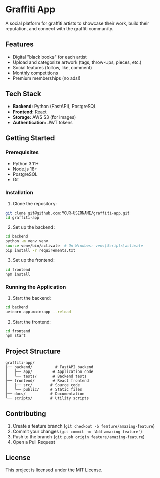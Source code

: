 # Graffiti App

A social platform for graffiti artists to showcase their work, build their reputation, and connect with the graffiti community.

## Features

- Digital "black books" for each artist
- Upload and categorize artwork (tags, throw-ups, pieces, etc.)
- Social features (follow, like, comment)
- Monthly competitions
- Premium memberships (no ads!)

## Tech Stack

- **Backend:** Python (FastAPI), PostgreSQL
- **Frontend:** React
- **Storage:** AWS S3 (for images)
- **Authentication:** JWT tokens

## Getting Started

### Prerequisites

- Python 3.11+
- Node.js 18+
- PostgreSQL
- Git

### Installation

1. Clone the repository:
```bash
git clone git@github.com:YOUR-USERNAME/graffiti-app.git
cd graffiti-app
```

2. Set up the backend:
```bash
cd backend
python -m venv venv
source venv/bin/activate  # On Windows: venv\Scripts\activate
pip install -r requirements.txt
```

3. Set up the frontend:
```bash
cd frontend
npm install
```

### Running the Application

1. Start the backend:
```bash
cd backend
uvicorn app.main:app --reload
```

2. Start the frontend:
```bash
cd frontend
npm start
```

## Project Structure

```
graffiti-app/
├── backend/          # FastAPI backend
│   ├── app/         # Application code
│   └── tests/       # Backend tests
├── frontend/        # React frontend
│   ├── src/        # Source code
│   └── public/     # Static files
├── docs/           # Documentation
└── scripts/        # Utility scripts
```

## Contributing

1. Create a feature branch (`git checkout -b feature/amazing-feature`)
2. Commit your changes (`git commit -m 'Add amazing feature'`)
3. Push to the branch (`git push origin feature/amazing-feature`)
4. Open a Pull Request

## License

This project is licensed under the MIT License.
